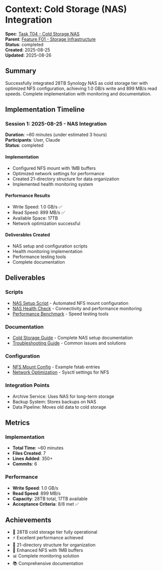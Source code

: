 # Context: Cold Storage (NAS) Integration

**Spec**: [Task T04 - Cold Storage NAS](T04.md)  
**Parent**: [Feature F01 - Storage Infrastructure](spec.md)  
**Status**: completed  
**Created**: 2025-08-25  
**Updated**: 2025-08-26

## Summary

Successfully integrated 28TB Synology NAS as cold storage tier with optimized NFS configuration, achieving 1.0 GB/s write and 899 MB/s read speeds. Complete implementation with monitoring and documentation.

## Implementation Timeline

### Session 1: 2025-08-25 - NAS Integration

**Duration**: ~60 minutes (under estimated 3 hours)  
**Participants**: User, Claude  
**Status**: completed

#### Implementation

- Configured NFS mount with 1MB buffers
- Optimized network settings for performance
- Created 21-directory structure for data organization
- Implemented health monitoring system

#### Performance Results

- Write Speed: 1.0 GB/s ✅
- Read Speed: 899 MB/s ✅
- Available Space: 17TB
- Network optimization successful

#### Deliverables Created

- NAS setup and configuration scripts
- Health monitoring implementation
- Performance testing tools
- Complete documentation

## Deliverables

### Scripts

- [NAS Setup Script](../../../../scripts/nas-setup.sh) - Automated NFS mount configuration
- [NAS Health Check](../../../../scripts/nas-health-check.sh) - Connectivity and performance monitoring
- [Performance Benchmark](../../../../scripts/nas-benchmark.sh) - Speed testing tools

### Documentation

- [Cold Storage Guide](../../../../docs/COLD_STORAGE_GUIDE.md) - Complete NAS setup documentation
- [Troubleshooting Guide](../../../../docs/NAS_TROUBLESHOOTING.md) - Common issues and solutions

### Configuration

- [NFS Mount Config](../../../../config/fstab.nas) - Example fstab entries
- [Network Optimization](../../../../config/sysctl.nas.conf) - Sysctl settings for NFS

### Integration Points

- Archive Service: Uses NAS for long-term storage
- Backup System: Stores backups on NAS
- Data Pipeline: Moves old data to cold storage

## Metrics

### Implementation

- **Total Time**: ~60 minutes
- **Files Created**: 7
- **Lines Added**: 350+
- **Commits**: 6

### Performance

- **Write Speed**: 1.0 GB/s
- **Read Speed**: 899 MB/s
- **Capacity**: 28TB total, 17TB available
- **Acceptance Criteria**: 8/8 met ✅

## Achievements

- 🧊 28TB cold storage tier fully operational
- ⚡ Excellent performance achieved
- 📁 21-directory structure for organization
- 🔧 Enhanced NFS with 1MB buffers
- 📊 Complete monitoring solution
- 📚 Comprehensive documentation
